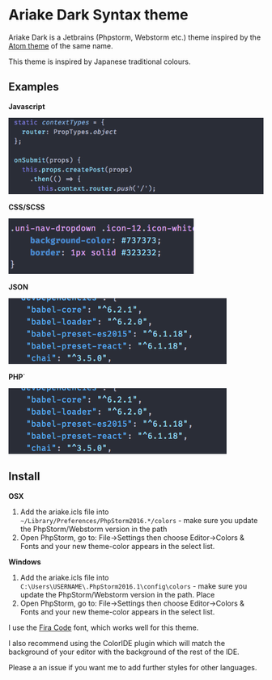 # Ariake Dark Syntax theme

Ariake Dark is a Jetbrains (Phpstorm, Webstorm etc.) theme inspired by the [Atom theme](https://github.com/pathtrk/ariake-dark-syntax) of the same name.

This theme is inspired by Japanese traditional colours.

## Examples
**Javascript**

!["Javascript example"][js]

**CSS/SCSS**

!["CSS example"][css]

**JSON**

!["JSON example"][json]

**PHP**`

!["PHP example"][php]



## Install

**OSX**

1. Add the ariake.icls file into `~/Library/Preferences/PhpStorm2016.*/colors` - make sure you update the PhpStorm/Webstorm version
 in the path
2. Open PhpStorm, go to: File->Settings then choose Editor->Colors & Fonts and your new theme-color appears in the select list.

**Windows**

1. Add the ariake.icls file into `C:\Users\USERNAME\.PhpStorm2016.1\config\colors` - make sure you update the PhpStorm/Webstorm version
 in the path. Place
2. Open PhpStorm, go to: File->Settings then choose Editor->Colors & Fonts and your new theme-color appears in the select list.

I use the [Fira Code](https://github.com/tonsky/FiraCode) font, which works well for this theme.

I also recommend using the ColorIDE plugin which will match the background of your editor with the background of the rest of the
IDE.

Please a an issue if you want me to add further styles for other languages.

[js]: images/js.png "Javascript example"
[css]: images/css.png "CSS example"
[json]: images/json.png "JSON example"
[php]: images/json.png "JSON example"
